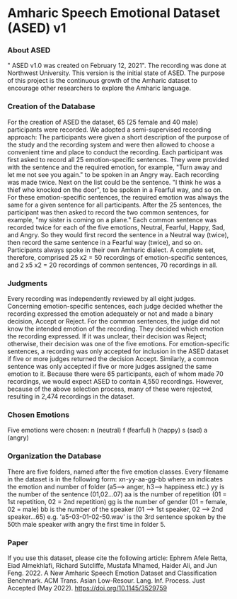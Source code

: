 # Amharic Speech Emotional Dataset (ASED) v1

 
### About ASED 
" ASED v1.0 was created on February 12, 2021". The recording was done at Northwest University. This version is the initial state of ASED. The purpose of this project is the continuous growth of the Amharic dataset to encourage other researchers to explore the Amharic language. 
### Creation of the Database 
For the creation of ASED the dataset, 65 (25 female and 40 male) participants were recorded. We adopted a semi-supervised recording approach: The participants were given a short description of the purpose of the study and the recording system and were then allowed to choose a convenient time and place to conduct the recording. Each participant was first asked to record all 25 emotion-specific sentences. They were provided with the sentence and the required emotion, for example, "Turn away and let me not see you again." to be spoken in an Angry way. Each recording was made twice. Next on the list could be the sentence. "I think he was a thief who knocked on the door", to be spoken in a Fearful way, and so on. For these emotion-specific sentences, the required emotion was always the same for a given sentence for all participants. After the 25 sentences, the participant was then asked to record the two common sentences, for example, "my sister is coming on a plane." Each common sentence was recorded twice for each of the five emotions, Neutral, Fearful, Happy, Sad, and Angry. So they would first record the sentence in a Neutral way (twice), then record the same sentence in a Fearful way (twice), and so on. Participants always spoke in their own Amharic dialect. A complete set, therefore, comprised 25 x2 = 50 recordings of emotion-specific sentences, and 2 x5 x2 = 20 recordings of common sentences, 70 recordings in all. 
### Judgments 
Every recording was independently reviewed by all eight judges. Concerning emotion-specific sentences, each judge decided whether the recording expressed the emotion adequately or not and made a binary decision, Accept or Reject. For the common sentences, the judge did not know the intended emotion of the recording. They decided which emotion the recording expressed. If it was unclear, their decision was Reject; otherwise, their decision was one of the five emotions. For emotion-specific sentences, a recording was only accepted for inclusion in the ASED dataset if five or more judges returned the decision Accept. Similarly, a common sentence was only accepted if five or more judges assigned the same emotion to it. Because there were 65 participants, each of whom made 70 recordings, we would expect ASED to contain 4,550 recordings. However, because of the above selection process, many of these were rejected, resulting in 2,474 recordings in the dataset. 
### Chosen Emotions 
Five emotions were chosen: n (neutral) f (fearful) h (happy) s (sad) a (angry) 
### Organization the Database 
There are five folders, named after the five emotion classes. Every filename in the dataset is in the following form: xn-yy-aa-gg-bb where xn indicates the emotion and number of folder (a5--> anger, h3--> happiness etc.) yy is the number of the sentence (01,02...07) aa is the number of repetition (01 = 1st repetition, 02 = 2nd repetition) gg is the number of gender (01 = female, 02 = male) bb is the number of the speaker (01 --> 1st speaker, 02 --> 2nd speaker...65) e.g. 'a5-03-01-02-50.wav' is the 3rd sentence spoken by the 50th male speaker with angry the first time in folder 5.
### Paper
If you use this dataset, please cite the following article: Ephrem Afele Retta, Eiad Almekhlafi, Richard Sutcliffe, Mustafa Mhamed, Haider Ali, and Jun Feng. 2022. A New Amharic Speech Emotion Dataset and Classification Benchmark. ACM Trans. Asian Low-Resour. Lang. Inf. Process. Just Accepted (May 2022). https://doi.org/10.1145/3529759
